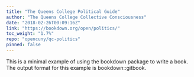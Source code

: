 ```yaml
---
title: "The Queens College Political Guide"
author: "The Queens College Collective Consciousness"
date: "2018-02-26T00:09:16Z"
link: "https://bookdown.org/open/politics/"
toc_weight: "1.7%"
repo: "opencuny/qc-politics"
pinned: false
---
```


This is a minimal example of using the bookdown package to write a book. The output format for this example is bookdown::gitbook.
